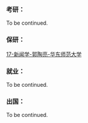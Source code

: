### 考研：

To be continued.

### 保研：

[17-新闻学-郭陶亮-华东师范大学](升学就业/新闻传播学院/17-新闻学-郭陶亮.md)

### 就业：

To be continued.

### 出国：

To be continued.
